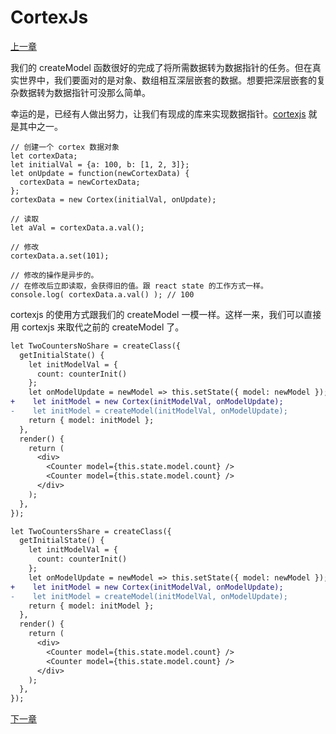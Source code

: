 # CortexJs

[上一章](https://github.com/blackChef/rce/blob/chinese-doc/tutorial/05.md)

我们的 createModel 函数很好的完成了将所需数据转为数据指针的任务。但在真实世界中，我们要面对的是对象、数组相互深层嵌套的数据。想要把深层嵌套的复杂数据转为数据指针可没那么简单。

幸运的是，已经有人做出努力，让我们有现成的库来实现数据指针。[cortexjs](https://github.com/mquan/cortex) 就是其中之一。

```
// 创建一个 cortex 数据对象
let cortexData;
let initialVal = {a: 100, b: [1, 2, 3]};
let onUpdate = function(newCortexData) {
  cortexData = newCortexData;
};
cortexData = new Cortex(initialVal, onUpdate);

// 读取
let aVal = cortexData.a.val();

// 修改
cortexData.a.set(101);

// 修改的操作是异步的。
// 在修改后立即读取，会获得旧的值。跟 react state 的工作方式一样。
console.log( cortexData.a.val() ); // 100
```

cortexjs 的使用方式跟我们的 createModel 一模一样。这样一来，我们可以直接用 cortexjs 来取代之前的 createModel 了。

```diff
let TwoCountersNoShare = createClass({
  getInitialState() {
    let initModelVal = {
      count: counterInit()
    };
    let onModelUpdate = newModel => this.setState({ model: newModel });
+    let initModel = new Cortex(initModelVal, onModelUpdate);
-    let initModel = createModel(initModelVal, onModelUpdate);
    return { model: initModel };
  },
  render() {
    return (
      <div>
        <Counter model={this.state.model.count} />
        <Counter model={this.state.model.count} />
      </div>
    );
  },
});
```

```diff
let TwoCountersShare = createClass({
  getInitialState() {
    let initModelVal = {
      count: counterInit()
    };
    let onModelUpdate = newModel => this.setState({ model: newModel });
+    let initModel = new Cortex(initModelVal, onModelUpdate);
-    let initModel = createModel(initModelVal, onModelUpdate);
    return { model: initModel };
  },
  render() {
    return (
      <div>
        <Counter model={this.state.model.count} />
        <Counter model={this.state.model.count} />
      </div>
    );
  },
});
```

[下一章](https://github.com/blackChef/rce/blob/chinese-doc/tutorial/07.md)




